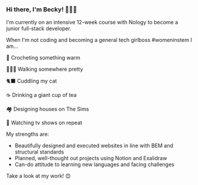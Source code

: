 ### Hi there, I'm Becky! 💁🏼‍♀️

I'm currently on an intensive 12-week course with Nology to become a junior full-stack developer. 

When I'm not coding and becoming a general tech girlboss #womeninstem I am...

🧶 Crocheting something warm 

🚶🏼‍♀️ Walking somewhere pretty

🐈‍⬛ Cuddling my cat

☕ Drinking a giant cup of tea

🏘️ Designing houses on The Sims

🎥 Watching tv shows on repeat


My strengths are:
- Beautifully designed and executed websites in line with BEM and structural standards
- Planned, well-thought out projects using Notion and Exalidraw 
- Can-do attitude to learning new languages and facing challenges

Take a look at my work! 😊
 



